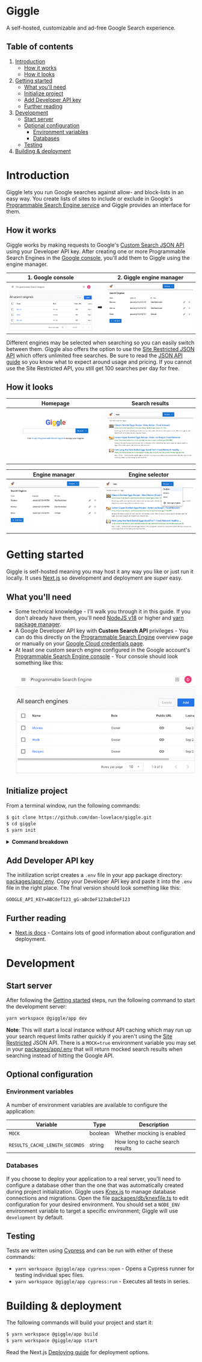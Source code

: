 # Giggle

A self-hosted, customizable and ad-free Google Search experience.

## Table of contents

1. [Introduction](#introduction)
   - [How it works](#how-it-works)
   - [How it looks](#how-it-looks)
2. [Getting started](#getting-started)
   - [What you'll need](#what-youll-need)
   - [Initialize project](#initialize-project)
   - [Add Developer API key](#add-developer-api-key)
   - [Further reading](#further-reading)
3. [Development](#development)
   - [Start server](#start-server)
   - [Optional configuration](#optional-configuration)
     - [Environment variables](#environment-variables)
     - [Databases](#databases)
   - [Testing](#testing)
4. [Building & deployment](#building--deployment)

# Introduction

Giggle lets you run Google searches against allow- and block-lists in an easy
way. You create lists of sites to include or exclude in Google's
[Programmable Search Engine service](https://developers.google.com/custom-search)
and Giggle provides an interface for them.

## How it works

Giggle works by making requests to Google's
[Custom Search JSON API](https://developers.google.com/custom-search/v1/overview)
using your Developer API key. After creating one or more Programmable Search
Engines in the
[Google console](https://programmablesearchengine.google.com/controlpanel/all),
you'll add them to Giggle using the engine manager.

| 1. Google console                        |     | 2. Giggle engine manager                       |
| ---------------------------------------- | --- | ---------------------------------------------- |
| ![CSE console](./assets/cse_console.jpg) | ➡️  | ![Engine manager](./assets/engine_manager.jpg) |

Different engines may be selected when searching so you can easily switch
between them. Giggle also offers the option to use the
[Site Restricted JSON API](https://developers.google.com/custom-search/v1/site_restricted_api)
which offers unlimited free searches. Be sure to read the
[JSON API guide](https://developers.google.com/custom-search/v1/overview) so you
know what to expect around usage and pricing. If you cannot use the Site
Restricted API, you still get 100 searches per day for free.

## How it looks

| Homepage                           | Search results                                 |
| ---------------------------------- | ---------------------------------------------- |
| ![Homepage](./assets/homepage.jpg) | ![Search results](./assets/search_results.jpg) |

| Engine manager                                 | Engine selector                                  |
| ---------------------------------------------- | ------------------------------------------------ |
| ![Engine manager](./assets/engine_manager.jpg) | ![Engine selector](./assets/engine_selector.jpg) |

# Getting started

Giggle is self-hosted meaning you may host it any way you like or just run it
locally. It uses [Next.js](https://nextjs.org/) so development and deployment
are _super_ easy.

## What you'll need

- Some technical knowledge - I'll walk you through it in this guide. If you
  don't already have them, you'll need
  [NodeJS v18](https://nodejs.org/en/download) or higher and
  [yarn package manager](https://yarnpkg.com/).
- A Google Developer API key with **Custom Search API** privileges - You can do
  this directly on the
  [Programmable Search Engine](https://developers.google.com/custom-search/v1/overview)
  overview page or manually on your
  [Google Cloud credentials page](https://console.cloud.google.com/apis/credentials).
- At least one custom search engine configured in the Google account's
  [Programmable Search Engine console](https://programmablesearchengine.google.com/smart_sign_in) -
  Your console should look something like this:<br /><br />
  ![CSE console](./assets/cse_console.jpg)

## Initialize project

From a terminal window, run the following commands:

```sh
$ git clone https://github.com/dan-lovelace/giggle.git
$ cd giggle
$ yarn init
```

<details>
  <summary>
    <h4 style="display: inline;">Command breakdown</h4>
  </summary>

1.  Clone this repository to your current directory

    ```sh
    git clone https://github.com/dan-lovelace/giggle.git
    ```

2.  Change into the newly-created directory

    ```sh
    cd giggle
    ```

3.  Initialize the project

    ```sh
    yarn init
    ```

    Initialization does a number of things behind the scenes to get your project
    in a usable state:

    - Installs Node dependencies
    - Creates a SQLite database and runs migrations to define its schema
    - Creates an environment file where you'll add your Developer API key and
      any other configurations

    </details>

## Add Developer API key

The initilization script creates a `.env` file in your app package directory:
[packages/app/.env](packages/app/.env). Copy your Developer API key and paste it
into the `.env` file in the right place. The final version should look something
like this:

```
GOOGLE_API_KEY=ABCdef123_gG-aBcDeF123aBcDeF123
```

## Further reading

- [Next.js docs](https://nextjs.org/docs) - Contains lots of good information
  about configuration and deployment.

# Development

## Start server

After following the [Getting started](#getting-started) steps, run the following
command to start the development server:

```sh
yarn workspace @giggle/app dev
```

**Note**: This will start a local instance _without_ API caching which may run
up your search request limits rather quickly if you aren't using the
[Site Restricted](https://developers.google.com/custom-search/v1/site_restricted_api)
JSON API. There is a `MOCK=true` environment variable you may set in your
[packages/app/.env](packages/app/.env) that will return mocked search results
when searching instead of hitting the Google API.

## Optional configuration

### Environment variables

A number of environment variables are available to configure the application:

| Variable                       | Type    | Description                      |
| ------------------------------ | ------- | -------------------------------- |
| `MOCK`                         | boolean | Whether mocking is enabled       |
| `RESULTS_CACHE_LENGTH_SECONDS` | string  | How long to cache search results |

### Databases

If you choose to deploy your application to a real server, you'll need to
configure a database other than the one that was automatically created during
project initialization. Giggle uses [Knex.js](https://knexjs.org/) to manage
database connections and migrations. Open the file
[packages/db/knexfile.ts](packages/db/knexfile.ts) to edit configuration for
your desired environment. You should set a `NODE_ENV` environment variable to
target a specific environment; Giggle will use `development` by default.

## Testing

Tests are written using [Cypress](https://www.cypress.io/) and can be run with
either of these commands:

- `yarn workspace @giggle/app cypress:open` - Opens a Cypress runner for testing
  individual spec files.
- `yarn workspace @giggle/app cypress:run` - Executes all tests in series.

# Building & deployment

The following commands will build your project and start it:

```sh
$ yarn workspace @giggle/app build
$ yarn workspace @giggle/app start
```

Read the Next.js
[Deploying guide](https://nextjs.org/docs/app/building-your-application/deploying)
for deployment options.
